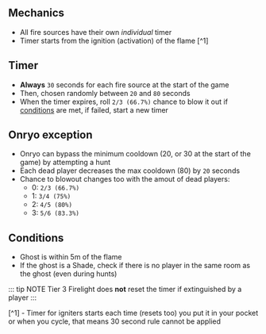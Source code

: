 ## Mechanics
- All fire sources have their own *individual* timer
- Timer starts from the ignition (activation) of the flame [^1]

## Timer
- **Always** `30` seconds for each fire source at the start of the game
- Then, chosen randomly between `20` and `80` seconds
- When the timer expires, roll `2/3 (66.7%)` chance to blow it out if [conditions](#conditions) are met, if failed, start a new timer

## Onryo exception
- Onryo can bypass the minimum cooldown (20, or 30 at the start of the game) by attempting a hunt
- Each dead player decreases the max cooldown (80) by `20` seconds
- Chance to blowout changes too with the amout of dead players:
  - 0: `2/3 (66.7%)` 
  - 1: `3/4 (75%)`
  - 2: `4/5 (80%)`
  - 3: `5/6 (83.3%)`

## Conditions
- Ghost is within 5m of the flame
- If the ghost is a Shade, check if there is no player in the same room as the ghost (even during hunts)

::: tip NOTE
Tier 3 Firelight does **not** reset the timer if extinguished by a player
:::

[^1] - Timer for igniters starts each time (resets too) you put it in your pocket or when you cycle, that means 30 second rule cannot be applied
